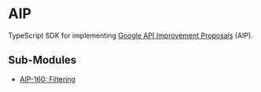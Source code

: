 # AIP

TypeScript SDK for implementing [Google API Improvement Proposals](https://aip.dev/)
(AIP).

## Sub-Modules

- [AIP-160: Filtering](src/lib/filtering/README.md)
